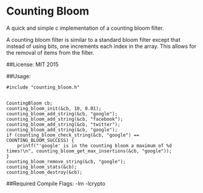 # Counting Bloom
A quick and simple c implementation of a counting bloom filter.

A counting bloom filter is similar to a standard bloom filter except that instead
of using bits, one increments each index in the array. This allows for the removal
of items from the filter.

##License:
MIT 2015

##Usage:
```
#include "counting_bloom.h"


CountingBloom cb;
counting_bloom_init(&cb, 10, 0.01);
counting_bloom_add_string(&cb, "google");
counting_bloom_add_string(&cb, "facebook");
counting_bloom_add_string(&cb, "twitter");
counting_bloom_add_string(&cb, "google");
if (counting_bloom_check_string(&cb, "google") == COUNTING_BLOOM_SUCCESS) {
	printf("'google' is in the counting bloom a maximum of %d times!\n", counting_bloom_get_max_insertions(&cb, "google"));
}
counting_bloom_remove_string(&cb, "google");
counting_bloom_stats(&cb);
counting_bloom_destroy(&cb);
```

##Required Compile Flags:
-lm -lcrypto
